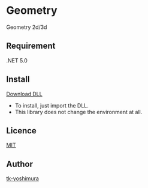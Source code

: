# Geometry
 Geometry 2d/3d

## Requirement
 .NET 5.0
 
 ## Install
[Download DLL](https://github.com/tk-yoshimura/Geometry/releases)

- To install, just import the DLL.
- This library does not change the environment at all.

## Licence
[MIT](https://github.com/tk-yoshimura/Geometry/blob/master/LICENSE)

## Author

[tk-yoshimura](https://github.com/tk-yoshimura)
